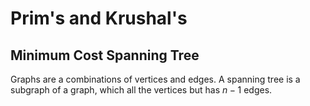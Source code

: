 # Prim's and Krushal's

## Minimum Cost Spanning Tree

Graphs are a combinations of vertices and edges.
A spanning tree is a subgraph of a graph, which all the vertices but has $n - 1$ edges.
